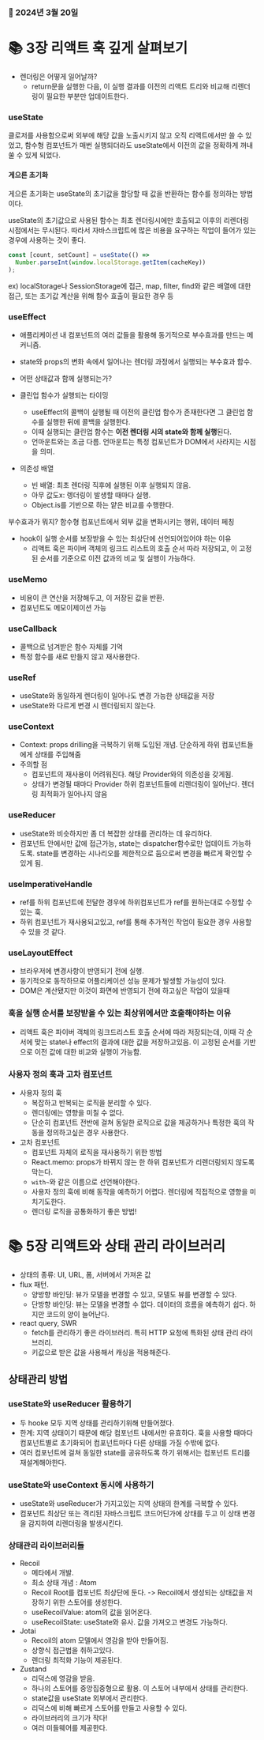 ### 📅 2024년 3월 20일

# 📚 3장 리액트 훅 깊게 살펴보기

- 렌더링은 어떻게 일어날까?
  - return문을 실행한 다음, 이 실행 결과를 이전의 리액트 트리와 비교해 리렌더링이 필요한 부분만 업데이트한다.

### useState

클로저를 사용함으로써 외부에 해당 값을 노출시키지 않고 오직 리액트에서만 쓸 수 있었고, 함수형 컴포넌트가 매번 실행되더라도 useState에서 이전의 값을 정확하게 꺼내 쑬 수 있게 되었다.

#### 게으른 초기화

게으른 초기화는 useState의 초기값을 할당할 때 값을 반환하는 함수를 정의하는 방법이다.

useState의 초기값으로 사용된 함수는 최초 렌더링시에만 호출되고 이후의 리렌더링 시점에서는 무시된다. 따라서 자바스크립트에 많은 비용을 요구하는 작업이 들어가 있는 경우에 사용하는 것이 좋다.

```jsx
const [count, setCount] = useState(() =>
  Number.parseInt(window.localStorage.getItem(cacheKey))
);
```

ex) localStorage나 SessionStorage에 접근, map, filter, find와 같은 배열에 대한 접근, 또는 초기값 계산을 위해 함수 효출이 필요한 경우 등

### useEffect

- 애플리케이션 내 컴포넌트의 여러 값들을 활용해 동기적으로 부수효과를 만드는 메커니즘.
- state와 props의 변화 속에서 일어나는 렌더링 과정에서 실행되는 부수효과 함수.
- 어떤 상태값과 함께 실행되는가?

- 클린업 함수가 실행되는 타이밍

  - useEffect의 콜백이 실행될 때 이전의 클린업 함수가 존재한다면 그 클린업 함수를 실행한 뒤에 콜백을 실행한다.
  - 이때 실행되는 클린업 함수는 **이전 렌더링 시의 state와 함께 실행**된다.
  - 언마운트와는 조금 다름. 언마운트는 특정 컴포넌트가 DOM에서 사라지는 시점을 의미.

- 의존성 배열
  - 빈 배열: 최초 렌더링 직후에 실행된 이후 실행되지 않음.
  - 아무 값도x: 렝더링이 발생할 때마다 실행.
  - Object.is를 기반으로 하는 얕은 비교를 수행한다.

부수효과가 뭐지? 함수형 컴포넌트에서 외부 값을 변화시키는 행위, 데이터 페칭

- hook이 실행 순서를 보장받을 수 있는 최상단에 선언되어있어야 하는 이유
  - 리액트 훅은 파이버 객체의 링크드 리스트의 호출 순서 따라 저장되고, 이 고정된 순서를 기준으로 이전 값과의 비교 및 실행이 가능하다.

### useMemo

- 비용이 큰 연산을 저장해두고, 이 저장된 값을 반환.
- 컴포넌트도 메모이제이션 가능

### useCallback

- 콜백으로 넘겨받은 함수 자체를 기억
- 특정 함수를 새로 만들지 않고 재사용한다.

### useRef

- useState와 동일하게 렌더링이 일어나도 변경 가능한 상태값을 저장
- useState와 다르게 변경 시 렌더링되지 않는다.

### useContext

- Context: props drilling을 극복하기 위해 도입된 개념. 단순하게 하위 컴포넌트들에게 상태를 주입해줌
- 주의할 점
  - 컴포넌트의 재사용이 어려워진다. 해당 Provider와의 의존성을 갖게됨.
  - 상태가 변경될 때마다 Provider 하위 컴포넌트들에 리렌더링이 일어난다. 렌더링 최적화가 일어나지 않음

### useReducer

- useState와 비슷하지만 좀 더 복잡한 상태를 관리하는 데 유리하다.
- 컴포넌트 안에서만 값에 접근가능, state는 dispatcher함수로만 업데이트 가능하도록. state를 변경하는 시나리오를 제한적으로 둠으로써 변경을 빠르게 확인할 수 있게 됨.

### useImperativeHandle

- ref를 하위 컴포넌트에 전달한 경우에 하위컴포넌트가 ref를 원하는대로 수정할 수 있는 훅.
- 하위 컴포넌트가 재사용되고있고, ref를 통해 추가적인 작업이 필요한 경우 사용할 수 있을 것 같다.

### useLayoutEffect

- 브라우저에 변경사항이 반영되기 전에 실행.
- 동기적으로 동작하므로 어플리케이션 성능 문제가 발생할 가능성이 있다.
- DOM은 계산됐지만 이것이 화면에 반영되기 전에 하고싶은 작업이 있을때

### 훅을 실행 순서를 보장받을 수 있는 최상위에서만 호출해야하는 이유

- 리액트 훅은 파이버 객체의 링크드리스트 호출 순서에 따라 저장되는데, 이때 각 순서에 맞는 state나 effect의 결과에 대한 값을 저장하고있음. 이 고정된 순서를 기반으로 이전 값에 대한 비교와 실행이 가능함.

### 사용자 정의 훅과 고차 컴포넌트

- 사용자 정의 훅
  - 복잡하고 반복되는 로직을 분리할 수 있다.
  - 렌더링에는 영향을 미칠 수 없다.
  - 단순히 컴포넌트 전반에 걸쳐 동일한 로직으로 값을 제공하거나 특정한 훅의 작동을 정의하고싶은 경우 사용한다.
- 고차 컴포넌트
  - 컴포넌트 자체의 로직을 재사용하기 위한 방법
  - React.memo: props가 바뀌지 않는 한 하위 컴포넌트가 리렌더링되지 않도록 막는다.
  - `with~`와 같은 이름으로 선언해야한다.
  - 사용자 정의 훅에 비해 동작을 예측하기 어렵다. 렌더링에 직접적으로 영향을 미치기도한다.
  - 렌더링 로직을 공통화하기 좋은 방법!

# 📚 5장 리액트와 상태 관리 라이브러리

- 상태의 종류: UI, URL, 폼, 서버에서 가져온 값
- flux 패턴.
  - 양방향 바인딩: 뷰가 모델을 변경할 수 있고, 모델도 뷰를 변경할 수 있다.
  - 단방향 바인딩: 뷰는 모델을 변경할 수 없다. 데이터의 흐름을 예측하기 쉽다. 하지만 코드의 양이 늘어난다.
- react query, SWR
  - fetch를 관리하기 좋은 라이브러리. 특히 HTTP 요청에 특화된 상태 관리 라이브러리.
  - 키값으로 받은 값을 사용해서 캐싱을 적용해준다.

## 상태관리 방법

### useState와 useReducer 활용하기

- 두 hooke 모두 지역 상태를 관리하기위해 만들어졌다.
- 한계: 지역 상태이기 때문에 해당 컴포넌트 내에서만 유효하다. 훅을 사용할 때마다 컴포넌트별로 초기화되어 컴포넌트마다 다른 상태를 가질 수밖에 없다.
- 여러 컴포넌트에 걸쳐 동일한 state를 공유하도록 하기 위해서는 컴포넌트 트리를 재설계해야한다.

### useState와 useContext 동시에 사용하기

- useState와 useReducer가 가지고있는 지역 상태의 한계를 극복할 수 있다.
- 컴포넌트 최상단 또는 격리된 자바스크립트 코드어딘가에 상태를 두고 이 상태 변경을 감지하여 리렌더링을 발생시킨다.

### 상태관리 라이브러리들

- Recoil
  - 메타에서 개발.
  - 최소 상태 개념 : Atom
  - Recoil Root를 컴포넌트 최상단에 둔다. -> Recoil에서 생성되는 상태값을 저장하기 위한 스토어를 생성한다.
  - useRecoilValue: atom의 값을 읽어온다.
  - useRecoilState: useState와 유사. 값을 가져오고 변경도 가능하다.
- Jotai
  - Recoil의 atom 모델에서 영감을 받아 만들어짐.
  - 상향식 접근법을 취하고있다.
  - 렌더링 최적화 기능이 제공된다.
- Zustand
  - 리덕스에 영감을 받음.
  - 하나의 스토어를 중앙집중형으로 활용. 이 스토어 내부에서 상태를 관리한다.
  - state값을 useState 외부에서 관리한다.
  - 리덕스에 비해 빠르게 스토어를 만들고 사용할 수 있다.
  - 라이브러리의 크기가 작다!
  - 여러 미들웨어를 제공한다.
